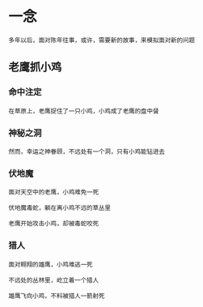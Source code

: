 # 一念

    多年以后，面对陈年往事，或许，需要新的故事，来模拟面对新的问题

## 老鹰抓小鸡

### 命中注定

    在草原上，老鹰捉住了一只小鸡，小鸡成了老鹰的盘中餐

### 神秘之洞

    然而，幸运之神眷顾，不远处有一个洞，只有小鸡能钻进去

### 伏地魔

    面对天空中的老鹰，小鸡难免一死

    伏地魔毒蛇，躺在离小鸡不远的草丛里

    老鹰开始攻击小鸡，却被毒蛇咬死

### 猎人

    面对翱翔的雄鹰，小鸡难逃一死

    不远处的丛林里，屹立着一个猎人

    雄鹰飞向小鸡，不料被猎人一箭射死